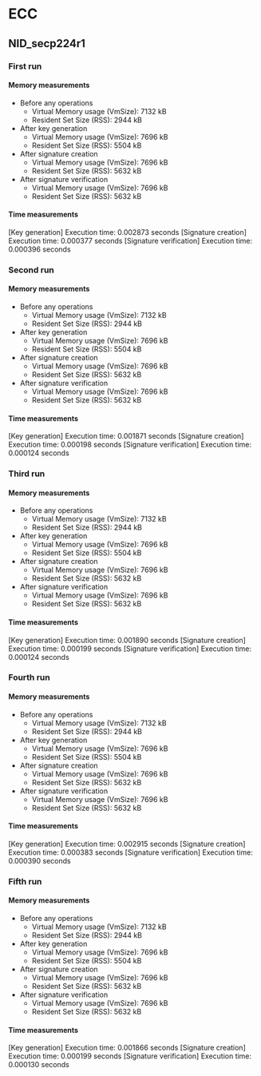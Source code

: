 # ECC

## NID_secp224r1

### First run

#### Memory measurements

- Before any operations
  - Virtual Memory usage (VmSize): 7132 kB
  - Resident Set Size (RSS): 2944 kB
- After key generation
  - Virtual Memory usage (VmSize): 7696 kB
  - Resident Set Size (RSS): 5504 kB
- After signature creation
  - Virtual Memory usage (VmSize): 7696 kB
  - Resident Set Size (RSS): 5632 kB
- After signature verification
  - Virtual Memory usage (VmSize): 7696 kB
  - Resident Set Size (RSS): 5632 kB

#### Time measurements

[Key generation] Execution time: 0.002873 seconds
[Signature creation] Execution time: 0.000377 seconds
[Signature verification] Execution time: 0.000396 seconds

### Second run

#### Memory measurements

- Before any operations
  - Virtual Memory usage (VmSize): 7132 kB
  - Resident Set Size (RSS): 2944 kB
- After key generation
  - Virtual Memory usage (VmSize): 7696 kB
  - Resident Set Size (RSS): 5504 kB
- After signature creation
  - Virtual Memory usage (VmSize): 7696 kB
  - Resident Set Size (RSS): 5632 kB
- After signature verification
  - Virtual Memory usage (VmSize): 7696 kB
  - Resident Set Size (RSS): 5632 kB

#### Time measurements

[Key generation] Execution time: 0.001871 seconds
[Signature creation] Execution time: 0.000198 seconds
[Signature verification] Execution time: 0.000124 seconds

### Third run

#### Memory measurements

- Before any operations
  - Virtual Memory usage (VmSize): 7132 kB
  - Resident Set Size (RSS): 2944 kB
- After key generation
  - Virtual Memory usage (VmSize): 7696 kB
  - Resident Set Size (RSS): 5504 kB
- After signature creation
  - Virtual Memory usage (VmSize): 7696 kB
  - Resident Set Size (RSS): 5632 kB
- After signature verification
  - Virtual Memory usage (VmSize): 7696 kB
  - Resident Set Size (RSS): 5632 kB

#### Time measurements

[Key generation] Execution time: 0.001890 seconds
[Signature creation] Execution time: 0.000199 seconds
[Signature verification] Execution time: 0.000124 seconds

### Fourth run

#### Memory measurements

- Before any operations
  - Virtual Memory usage (VmSize): 7132 kB
  - Resident Set Size (RSS): 2944 kB
- After key generation
  - Virtual Memory usage (VmSize): 7696 kB
  - Resident Set Size (RSS): 5504 kB
- After signature creation
  - Virtual Memory usage (VmSize): 7696 kB
  - Resident Set Size (RSS): 5632 kB
- After signature verification
  - Virtual Memory usage (VmSize): 7696 kB
  - Resident Set Size (RSS): 5632 kB

#### Time measurements

[Key generation] Execution time: 0.002915 seconds
[Signature creation] Execution time: 0.000383 seconds
[Signature verification] Execution time: 0.000390 seconds

### Fifth run

#### Memory measurements

- Before any operations
  - Virtual Memory usage (VmSize): 7132 kB
  - Resident Set Size (RSS): 2944 kB
- After key generation
  - Virtual Memory usage (VmSize): 7696 kB
  - Resident Set Size (RSS): 5504 kB
- After signature creation
  - Virtual Memory usage (VmSize): 7696 kB
  - Resident Set Size (RSS): 5632 kB
- After signature verification
  - Virtual Memory usage (VmSize): 7696 kB
  - Resident Set Size (RSS): 5632 kB

#### Time measurements

[Key generation] Execution time: 0.001866 seconds
[Signature creation] Execution time: 0.000199 seconds
[Signature verification] Execution time: 0.000130 seconds

